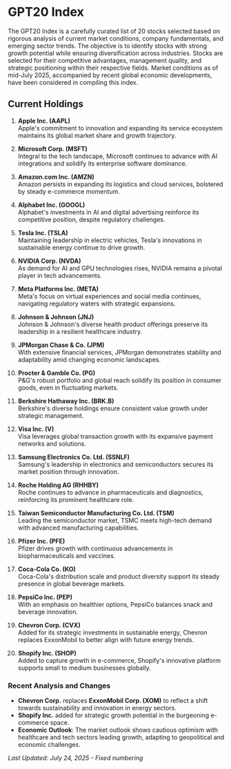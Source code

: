 # GPT20 Index

The GPT20 Index is a carefully curated list of 20 stocks selected based on rigorous analysis of current market conditions, company fundamentals, and emerging sector trends. The objective is to identify stocks with strong growth potential while ensuring diversification across industries. Stocks are selected for their competitive advantages, management quality, and strategic positioning within their respective fields. Market conditions as of mid-July 2025, accompanied by recent global economic developments, have been considered in compiling this index.

## Current Holdings

1. **Apple Inc. (AAPL)**  
   Apple's commitment to innovation and expanding its service ecosystem maintains its global market share and growth trajectory.

2. **Microsoft Corp. (MSFT)**  
   Integral to the tech landscape, Microsoft continues to advance with AI integrations and solidify its enterprise software dominance.

3. **Amazon.com Inc. (AMZN)**  
   Amazon persists in expanding its logistics and cloud services, bolstered by steady e-commerce momentum.

4. **Alphabet Inc. (GOOGL)**  
   Alphabet's investments in AI and digital advertising reinforce its competitive position, despite regulatory challenges.

5. **Tesla Inc. (TSLA)**  
   Maintaining leadership in electric vehicles, Tesla's innovations in sustainable energy continue to drive growth.

6. **NVIDIA Corp. (NVDA)**  
   As demand for AI and GPU technologies rises, NVIDIA remains a pivotal player in tech advancements.

7. **Meta Platforms Inc. (META)**  
   Meta's focus on virtual experiences and social media continues, navigating regulatory waters with strategic expansions.

8. **Johnson & Johnson (JNJ)**  
   Johnson & Johnson's diverse health product offerings preserve its leadership in a resilient healthcare industry.

9. **JPMorgan Chase & Co. (JPM)**  
   With extensive financial services, JPMorgan demonstrates stability and adaptability amid changing economic landscapes.

10. **Procter & Gamble Co. (PG)**  
    P&G's robust portfolio and global reach solidify its position in consumer goods, even in fluctuating markets.

11. **Berkshire Hathaway Inc. (BRK.B)**  
    Berkshire's diverse holdings ensure consistent value growth under strategic management.

12. **Visa Inc. (V)**  
    Visa leverages global transaction growth with its expansive payment networks and solutions.

13. **Samsung Electronics Co. Ltd. (SSNLF)**  
    Samsung's leadership in electronics and semiconductors secures its market position through innovation.

14. **Roche Holding AG (RHHBY)**  
    Roche continues to advance in pharmaceuticals and diagnostics, reinforcing its prominent healthcare role.

15. **Taiwan Semiconductor Manufacturing Co. Ltd. (TSM)**  
    Leading the semiconductor market, TSMC meets high-tech demand with advanced manufacturing capabilities.

16. **Pfizer Inc. (PFE)**  
    Pfizer drives growth with continuous advancements in biopharmaceuticals and vaccines.

17. **Coca-Cola Co. (KO)**  
    Coca-Cola's distribution scale and product diversity support its steady presence in global beverage markets.

18. **PepsiCo Inc. (PEP)**  
    With an emphasis on healthier options, PepsiCo balances snack and beverage innovation.

19. **Chevron Corp. (CVX)**  
    Added for its strategic investments in sustainable energy, Chevron replaces ExxonMobil to better align with future energy trends.

20. **Shopify Inc. (SHOP)**  
    Added to capture growth in e-commerce, Shopify's innovative platform supports small to medium businesses globally.

### Recent Analysis and Changes
- **Chevron Corp.** replaces **ExxonMobil Corp. (XOM)** to reflect a shift towards sustainability and innovation in energy sectors.
- **Shopify Inc.** added for strategic growth potential in the burgeoning e-commerce space.
- **Economic Outlook**: The market outlook shows cautious optimism with healthcare and tech sectors leading growth, adapting to geopolitical and economic challenges.

_Last Updated: July 24, 2025 - Fixed numbering_
